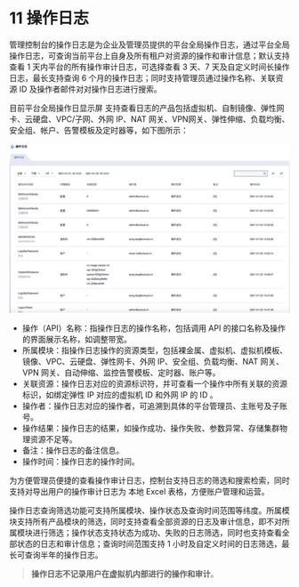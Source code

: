 # 11 操作日志

管理控制台的操作日志是为企业及管理员提供的平台全局操作日志，通过平台全局操作日志，可查询当前平台上自身及所有租户对资源的操作和审计信息；默认支持查看 1 天内平台的所有操作审计日志，可选择查看 3 天、7 天及自定义时间长操作日志，最长支持查询 6 个月的操作日志；同时支持管理员通过操作名称、关联资源 ID 及操作者邮件对对操作日志进行搜索。

目前平台全局操作日显示屏 支持查看日志的产品包括虚拟机、自制镜像、弹性网卡、云硬盘、VPC/子网、外网 IP、NAT 网关、VPN网关、弹性伸缩、负载均衡、安全组、帐户、告警模板及定时器等，如下图所示：

![plog.png](/images/adminguide/plog.png)

* 操作（API）名称：指操作日志的操作名称，包括调用 API 的接口名称及操作的界面展示名称，如调整带宽。
* 所属模块：指操作日志操作的资源类型，包括裸金属、虚拟机、虚拟机模板、镜像、VPC、云硬盘、弹性网卡、外网 IP、安全组、负载均衡、NAT 网关、VPN 网关、自动伸缩、监控告警模板、定时器、账户等。
* 关联资源：操作日志对应的资源标识符，并可查看一个操作中所有关联的资源标识，如绑定弹性 IP 对应的虚拟机 ID 和外网 IP 的 ID 。
* 操作者：操作日志对应的操作者，可追溯到具体的平台管理员、主账号及子账号。
* 操作结果：操作日志的结果，如操作成功、操作失败、参数异常、存储集群物理资源不足等。
* 备注：操作日志的备注信息。
* 操作时间：操作日志的操作时间。

为方便管理员便捷的查看操作审计日志，控制台支持日志的筛选和搜索检索，同时支持对导出用户的操作审计日志为 本地 Excel 表格，方便账户管理和运营。

操作日志查询筛选功能可支持所属模块、操作状态及查询时间范围等纬度。所属模块支持所有产品模块的筛选，同时支持查看全部资源的日志及审计信息，即不对所属模块进行筛选；操作状态支持状态为成功、失败的日志筛选，同时也支持查看全部状态的日志和审计信息；查询时间范围支持 1 小时及自定义时间的日志筛选，最长可查询半年的操作日志。

> **操作日志不记录用户在虚拟机内部进行的操作和审计**。

